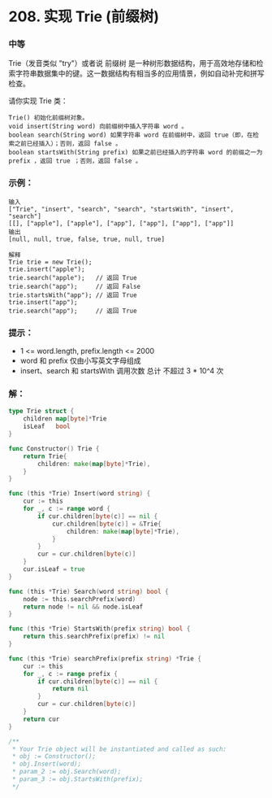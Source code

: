 # 208. 实现 Trie (前缀树)

### 中等

Trie（发音类似 "try"）或者说 前缀树 是一种树形数据结构，用于高效地存储和检索字符串数据集中的键。这一数据结构有相当多的应用情景，例如自动补完和拼写检查。

请你实现 Trie 类：

    Trie() 初始化前缀树对象。
    void insert(String word) 向前缀树中插入字符串 word 。
    boolean search(String word) 如果字符串 word 在前缀树中，返回 true（即，在检索之前已经插入）；否则，返回 false 。
    boolean startsWith(String prefix) 如果之前已经插入的字符串 word 的前缀之一为 prefix ，返回 true ；否则，返回 false 。
 

### 示例：

    输入
    ["Trie", "insert", "search", "search", "startsWith", "insert", "search"]
    [[], ["apple"], ["apple"], ["app"], ["app"], ["app"], ["app"]]
    输出
    [null, null, true, false, true, null, true]

    解释
    Trie trie = new Trie();
    trie.insert("apple");
    trie.search("apple");   // 返回 True
    trie.search("app");     // 返回 False
    trie.startsWith("app"); // 返回 True
    trie.insert("app");
    trie.search("app");     // 返回 True

### 提示：
- 1 <= word.length, prefix.length <= 2000
- word 和 prefix 仅由小写英文字母组成
- insert、search 和 startsWith 调用次数 总计 不超过 3 * 10^4 次

### 解：

```go
type Trie struct {
	children map[byte]*Trie
	isLeaf   bool
}

func Constructor() Trie {
	return Trie{
		children: make(map[byte]*Trie),
	}
}

func (this *Trie) Insert(word string) {
	cur := this
	for _, c := range word {
		if cur.children[byte(c)] == nil {
			cur.children[byte(c)] = &Trie{
				children: make(map[byte]*Trie),
			}
		}
		cur = cur.children[byte(c)]
	}
	cur.isLeaf = true
}

func (this *Trie) Search(word string) bool {
	node := this.searchPrefix(word)
	return node != nil && node.isLeaf
}

func (this *Trie) StartsWith(prefix string) bool {
	return this.searchPrefix(prefix) != nil
}

func (this *Trie) searchPrefix(prefix string) *Trie {
	cur := this
	for _, c := range prefix {
		if cur.children[byte(c)] == nil {
			return nil
		}
		cur = cur.children[byte(c)]
	}
	return cur
}

/**
 * Your Trie object will be instantiated and called as such:
 * obj := Constructor();
 * obj.Insert(word);
 * param_2 := obj.Search(word);
 * param_3 := obj.StartsWith(prefix);
 */
```